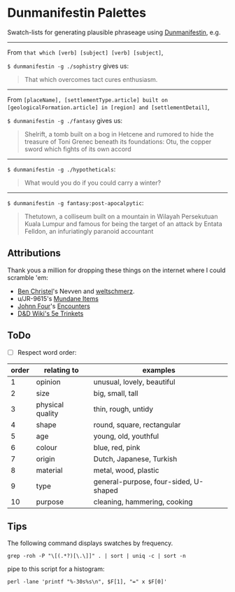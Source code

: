 # Dunmanifestin Palettes

Swatch-lists for generating plausible phraseage using [Dunmanifestin](https://github.com/quavmo/Dunmanifestin), e.g.

---
From `that which [verb] [subject] [verb] [subject]`,

`$ dunmanifestin -g ./sophistry` gives us:
>That which overcomes tact cures enthusiasm.

---
From `[placeName], [settlementType.article] built on [geologicalFormation.article] in [region] and [settlementDetail]`,

`$ dunmanifestin -g ./fantasy` gives us:
> Shelrift, a tomb built on a bog in Hetcene and rumored to hide the treasure of Toni Grenec beneath its foundations: Otu, the copper sword which fights of its own accord

---
`$ dunmanifestin -g ./hypotheticals`:
> What would you do if you could carry a winter?

---
`$ dunmanifestin -g fantasy:post-apocalpytic`:

> Thetutown, a colliseum built on a mountain in Wilayah Persekutuan Kuala Lumpur and famous for being the target of an attack by Entata Felldon, an infuriatingly paranoid accountant

## Attributions

Thank yous a million for dropping these things on the internet where I could scramble 'em:

- [Ben Christel](https://github.com/benchristel)'s Nevven and [weltschmerz](https://github.com/benchristel/weltschmerz).
- u/JR-9615's [Mundane Items](https://www.reddit.com/r/DnD/comments/3yvy58/commonmundane_item_list_d100/)
- [Johnn Four](https://www.roleplayingtips.com/)'s [Encounters](https://s3.amazonaws.com/RPT-eBooks/1372-fantasy-roadside-encounters.pdf)
- [D&D Wiki's 5e Trinkets](https://www.dandwiki.com/wiki/5e_Trinkets)
## ToDo

- [ ] Respect word order:

| order | relating to      | examples                              |
|-------|------------------|---------------------------------------|
| 1     | opinion          | unusual, lovely, beautiful            |
| 2     | size             | big, small, tall                      |
| 3     | physical quality | thin, rough, untidy                   |
| 4     | shape            | round, square, rectangular            |
| 5     | age              | young, old, youthful                  |
| 6     | colour           | blue, red, pink                       |
| 7     | origin           | Dutch, Japanese, Turkish              |
| 8     | material         | metal, wood, plastic                  |
| 9     | type             | general-purpose, four-sided, U-shaped |
| 10    | purpose          | cleaning, hammering, cooking          |

## Tips
The following command displays swatches by frequency.
```
grep -roh -P "\[(.*?)[\.\]]" . | sort | uniq -c | sort -n
```
pipe to this script for a histogram:
```
perl -lane 'printf "%-30s%s\n", $F[1], "=" x $F[0]'
```
